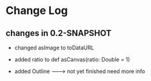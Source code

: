 Change Log
==========

## changes in 0.2-SNAPSHOT

* changed asImage to toDataURL

* added ratio to def asCanvas(ratio: Double = 1)
* added Outline ---> not yet finished need more info